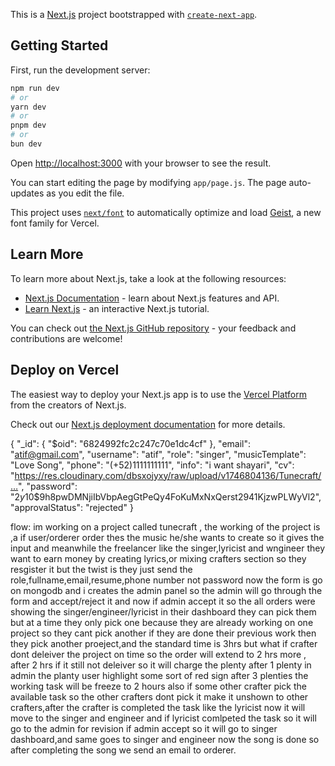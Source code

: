 This is a [Next.js](https://nextjs.org) project bootstrapped with [`create-next-app`](https://github.com/vercel/next.js/tree/canary/packages/create-next-app).

## Getting Started

First, run the development server:

```bash
npm run dev
# or
yarn dev
# or
pnpm dev
# or
bun dev
```

Open [http://localhost:3000](http://localhost:3000) with your browser to see the result.

You can start editing the page by modifying `app/page.js`. The page auto-updates as you edit the file.

This project uses [`next/font`](https://nextjs.org/docs/app/building-your-application/optimizing/fonts) to automatically optimize and load [Geist](https://vercel.com/font), a new font family for Vercel.

## Learn More

To learn more about Next.js, take a look at the following resources:

- [Next.js Documentation](https://nextjs.org/docs) - learn about Next.js features and API.
- [Learn Next.js](https://nextjs.org/learn) - an interactive Next.js tutorial.

You can check out [the Next.js GitHub repository](https://github.com/vercel/next.js) - your feedback and contributions are welcome!

## Deploy on Vercel

The easiest way to deploy your Next.js app is to use the [Vercel Platform](https://vercel.com/new?utm_medium=default-template&filter=next.js&utm_source=create-next-app&utm_campaign=create-next-app-readme) from the creators of Next.js.

Check out our [Next.js deployment documentation](https://nextjs.org/docs/app/building-your-application/deploying) for more details.


<!-- db template -->
{
  "_id": { "$oid": "6824992fc2c247c70e1dc4cf" },
  "email": "atif@gmail.com",
  "username": "atif",
  "role": "singer",
  "musicTemplate": "Love Song",
  "phone": "(+52)1111111111",
  "info": "i want shayari",
  "cv": "https://res.cloudinary.com/dbsxojyxy/raw/upload/v1746804136/Tunecraft/…",
  "password": "$2y$10$9h8pwDMNjiIbVbpAegGtPeQy4FoKuMxNxQerst2941KjzwPLWyVl2",
  "approvalStatus": "rejected"
}



flow:
im working on a project called tunecraft , the working of the project is ,a if  user/orderer order thes the music he/she wants to create so it gives the input and meanwhile the freelancer like the singer,lyricist and wngineer they want to earn money by creating lyrics,or mixing crafters section so they resgister it but the twist is they just send the role,fullname,email,resume,phone number not password now the form is go on mongodb and i creates the admin panel so the admin will go through the form and accept/reject it and now if admin accept it so the all orders were showing the singer/engineer/lyricist in their dashboard they can pick them but at a time they only pick one because they are already working on one project so they cant pick another if they are done their previous work then they pick another proeject,and the standard time is 3hrs but what if crafter dont deleiver the project on time so the order will extend to 2 hrs more , after 2 hrs if it still not deleiver so it will charge the plenty  after 1 plenty in admin the planty user highlight some sort of red sign after 3 plenties the working task will be freeze to 2 hours also if some other crafter pick the available task so the other crafters dont pick it make it unshown to other crafters,after the crafter is completed the task like the lyricist now it will move to the singer and engineer and if lyricist comlpeted the task so it will go to the admin for revision if admin accept so it will go to singer dashboard,and same goes to singer and engineer now the song is done so after completing the song we send an email to orderer.
